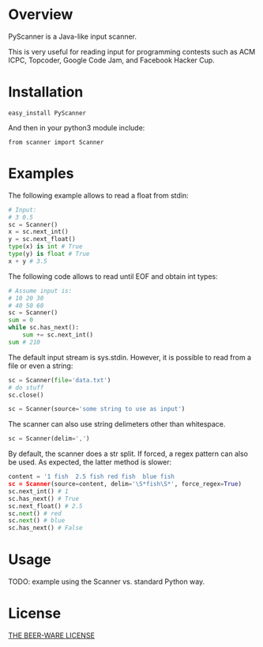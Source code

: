 
# Overview

PyScanner is a Java-like input scanner.

This is very useful for reading input for programming contests such as ACM ICPC, Topcoder, Google Code Jam, and Facebook Hacker Cup.

# Installation

    easy_install PyScanner

And then in your python3 module include:

    from scanner import Scanner

# Examples

The following example allows to read a float from stdin:
```python
# Input:
# 3 0.5
sc = Scanner()
x = sc.next_int()
y = sc.next_float()
type(x) is int # True
type(y) is float # True
x + y # 3.5
```

The following code allows to read until EOF and obtain int types:
```python
# Assume input is:
# 10 20 30
# 40 50 60
sc = Scanner()
sum = 0
while sc.has_next():
    sum += sc.next_int()
sum # 210
```

The default input stream is sys.stdin. However, it is possible to read from a file or even a string:
```python
sc = Scanner(file='data.txt')
# do stuff
sc.close()
```

```python
sc = Scanner(source='some string to use as input')
```

The scanner can also use string delimeters other than whitespace.
```python
sc = Scanner(delim=',')
```

By default, the scanner does a str split. If forced, a regex pattern can also be used. As expected, the latter method is slower:
```python
content = '1 fish  2.5 fish red fish  blue fish
sc = Scanner(source=content, delim='\S*fish\S*', force_regex=True)
sc.next_int() # 1
sc.has_next() # True
sc.next_float() # 2.5
sc.next() # red
sc.next() # blue
sc.has_next() # False
```

# Usage
TODO: example using the Scanner vs. standard Python way.

# License

[THE BEER-WARE LICENSE](https://tldrlegal.com/license/beerware-license)
    